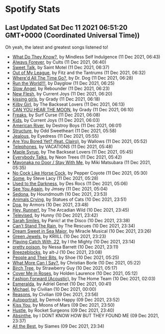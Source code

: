 
# Spotify Stats
## Last Updated Sat Dec 11 2021 06:51:20 GMT+0000 (Coordinated Universal Time))

Oh yeah, the latest and greatest songs listened to!

- [What Do They Know?](https://www.last.fm/music/Mindless+Self+Indulgence/_/What+Do+They+Know%3F), by Mindless Self Indulgence (11 Dec 2021, 06:43)
- [Always Forever](https://www.last.fm/music/Cults/_/Always+Forever), by Cults (11 Dec 2021, 06:40)
- [Sweet Talk](https://www.last.fm/music/Saint+Motel/_/Sweet+Talk), by Saint Motel (11 Dec 2021, 06:37)
- [Out of My League](https://www.last.fm/music/Fitz+and+the+Tantrums/_/Out+of+My+League), by Fitz and the Tantrums (11 Dec 2021, 06:32)
- [Where'd All The Time Go?](https://www.last.fm/music/Dr.+Dog/_/Where%27d+All+The+Time+Go%3F), by Dr. Dog (11 Dec 2021, 06:28)
- [Run the World!!!](https://www.last.fm/music/Dayglow/_/Run+the+World!!!), by Dayglow (11 Dec 2021, 06:25)
- [Slow Angel](https://www.last.fm/music/Rebounder/_/Slow+Angel), by Rebounder (11 Dec 2021, 06:23)
- [New Flesh](https://www.last.fm/music/Current+Joys/_/New+Flesh), by Current Joys (11 Dec 2021, 06:20)
- [kissing girls](https://www.last.fm/music/Grady/_/kissing+girls), by Grady (11 Dec 2021, 06:18)
- [Kilby Girl](https://www.last.fm/music/The+Backseat+Lovers/_/Kilby+Girl), by The Backseat Lovers (11 Dec 2021, 06:13)
- [CAN YOU HEAR THE MOON](https://www.last.fm/music/Grady/_/CAN+YOU+HEAR+THE+MOON), by Grady (11 Dec 2021, 06:10)
- [Freaks](https://www.last.fm/music/Surf+Curse/_/Freaks), by Surf Curse (11 Dec 2021, 06:08)
- [Kids](https://www.last.fm/music/Current+Joys/_/Kids), by Current Joys (11 Dec 2021, 06:03)
- [American River](https://www.last.fm/music/Destroy+Boys/_/American+River), by Destroy Boys (11 Dec 2021, 06:01)
- [Structure](https://www.last.fm/music/Odd+Sweetheart/_/Structure), by Odd Sweetheart (11 Dec 2021, 05:58)
- [Jealous](https://www.last.fm/music/Eyedress/_/Jealous), by Eyedress (11 Dec 2021, 05:55)
- [Are You Bored Yet? (feat. Clairo)](https://www.last.fm/music/Wallows/_/Are+You+Bored+Yet%3F+(feat.+Clairo)), by Wallows (11 Dec 2021, 05:52)
- [Telephones](https://www.last.fm/music/VACATIONS/_/Telephones), by VACATIONS (11 Dec 2021, 05:48)
- [Maple Syrup](https://www.last.fm/music/The+Backseat+Lovers/_/Maple+Syrup), by The Backseat Lovers (11 Dec 2021, 05:45)
- [Everybody Talks](https://www.last.fm/music/Neon+Trees/_/Everybody+Talks), by Neon Trees (11 Dec 2021, 05:42)
- [Mayonaka no Door / Stay With Me](https://www.last.fm/music/Miki+Matsubara/_/Mayonaka+no+Door+%2F+Stay+With+Me), by Miki Matsubara (11 Dec 2021, 05:35)
- [No Cock Like Horse Cock](https://www.last.fm/music/Pepper+Coyote/_/No+Cock+Like+Horse+Cock), by Pepper Coyote (11 Dec 2021, 05:30)
- [Some](https://www.last.fm/music/Steve+Lacy/_/Some), by Steve Lacy (11 Dec 2021, 05:28)
- [Used to the Darkness](https://www.last.fm/music/Des+Rocs/_/Used+to+the+Darkness), by Des Rocs (11 Dec 2021, 05:06)
- [See You Again](https://www.last.fm/music/Jmsey/_/See+You+Again), by Jmsey (11 Dec 2021, 05:04)
- [Sedona](https://www.last.fm/music/Houndmouth/_/Sedona), by Houndmouth (10 Dec 2021, 23:53)
- [Animals Crying](https://www.last.fm/music/Statues+of+Cats/_/Animals+Crying), by Statues of Cats (10 Dec 2021, 23:51)
- [Doa](https://www.last.fm/music/Armors/_/Doa), by Armors (10 Dec 2021, 23:48)
- [Hey, Runner!](https://www.last.fm/music/The+Arcadian+Wild/_/Hey,+Runner!), by The Arcadian Wild (10 Dec 2021, 23:45)
- [Televised](https://www.last.fm/music/Hunny/_/Televised), by Hunny (10 Dec 2021, 23:42)
- [Sarah Smiles](https://www.last.fm/music/Panic!+at+the+Disco/_/Sarah+Smiles), by Panic! at the Disco (10 Dec 2021, 23:38)
- [Can't Stand The Rain](https://www.last.fm/music/The+Rescues/_/Can%27t+Stand+The+Rain), by The Rescues (10 Dec 2021, 23:34)
- [Dream Sweet in Sea Major](https://www.last.fm/music/Miracle+Musical/_/Dream+Sweet+in+Sea+Major), by Miracle Musical (10 Dec 2021, 23:26)
- [Green Jewels](https://www.last.fm/music/KRIILL/_/Green+Jewels), by KRIILL (10 Dec 2021, 23:23)
- [Playing Catch With .22](https://www.last.fm/music/I+the+Mighty/_/Playing+Catch+With+.22), by I the Mighty (10 Dec 2021, 23:14)
- [pretty poison](https://www.last.fm/music/Nessa+Barrett/_/pretty+poison), by Nessa Barrett (10 Dec 2021, 23:11)
- [Breezeblocks](https://www.last.fm/music/alt-J/_/Breezeblocks), by alt-J (10 Dec 2021, 23:08)
- [People and Their Bits](https://www.last.fm/music/Shoe/_/People+and+Their+Bits), by Shoe (10 Dec 2021, 05:25)
- [What More Can I Say?](https://www.last.fm/music/Christian+Borle/_/What+More+Can+I+Say%3F), by Christian Borle (10 Dec 2021, 05:22)
- [Birch Tree](https://www.last.fm/music/Strawberry+Guy/_/Birch+Tree), by Strawberry Guy (10 Dec 2021, 05:17)
- [Cover Me in Roses](https://www.last.fm/music/Holden+Laurence/_/Cover+Me+in+Roses), by Holden Laurence (10 Dec 2021, 05:12)
- [Fashion Forward (Acoustic)](https://www.last.fm/music/The+Home+Team/_/Fashion+Forward+(Acoustic)), by The Home Team (10 Dec 2021, 02:03)
- [Esmeralda](https://www.last.fm/music/Adriel+Genet/_/Esmeralda), by Adriel Genet (10 Dec 2021, 00:41)
- [Michael](https://www.last.fm/music/Civilian/_/Michael), by Civilian (10 Dec 2021, 00:00)
- [Reasons](https://www.last.fm/music/Civilian/_/Reasons), by Civilian (09 Dec 2021, 23:56)
- [Autoportrait](https://www.last.fm/music/Demob+Happy/_/Autoportrait), by Demob Happy (09 Dec 2021, 23:52)
- [Kiss You](https://www.last.fm/music/Moons+of+Mars/_/Kiss+You), by Moons of Mars (09 Dec 2021, 23:50)
- [Hustle](https://www.last.fm/music/Rocket+Surgeons/_/Hustle), by Rocket Surgeons (09 Dec 2021, 23:40)
- [Absinthe](https://www.last.fm/music/I+DONT+KNOW+HOW+BUT+THEY+FOUND+ME/_/Absinthe), by I DONT KNOW HOW BUT THEY FOUND ME (09 Dec 2021, 23:37)
- [All the Best](https://www.last.fm/music/Siames/_/All+the+Best), by Siames (09 Dec 2021, 23:34)
